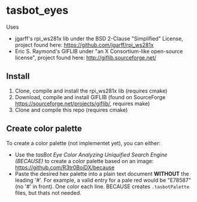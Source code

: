 # tasbot_eyes

Uses
* jgarff's rpi_ws281x lib under the BSD 2-Clause "Simplified" License, project found here: https://github.com/jgarff/rpi_ws281x
* Eric S. Raymond's GIFLIB under "an X Consortium-like open-source license", project found here: http://giflib.sourceforge.net/

## Install
1. Clone, compile and install the rpi_ws281x lib (requires cmake)
2. Download, compile and install GIFLIB (found on SourceForge https://sourceforge.net/projects/giflib/, requires make)
3. Clone and compile this repo (requires cmake)

## Create color palette
To create a color palette (not implementet yet), you can either:
* Use the *tasBot Eye Color Analyzing Uniquified Search Engine (BECAUSE)* to create a color palette based on an image: https://github.com/R3tr0BoiDX/because
* Paste the desired hex palette into a plain text document **WITHOUT** the leading '#'. For example, a valid entry for a pale red would be "E78587" (no '#' in front). One color each line. BECAUSE creates `.tasbotPalette` files, but thats not needed.
